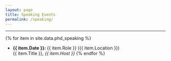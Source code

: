 ```yaml
---
layout: page
title: Speaking Events
permalink: /speaking/
---
```

***
{% for item in site.data.phd_speaking %}
  * <b> {{ item.Date }}: </b>
  {{ item.Role }} ({{ item.Location }}) <br>
  {{ item.Title }},
  <i> {{ item.Host }} </i>
{% endfor %}
